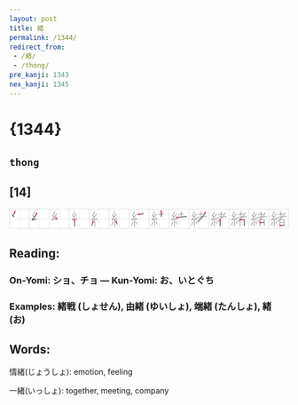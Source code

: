 ```yaml
---
layout: post
title: 緒
permalink: /1344/
redirect_from:
 - /緒/
 - /thong/
pre_kanji: 1343
nex_kanji: 1345
---
```


# {1344}

## `thong`

## [14]

<div class="stroke"><img src="../images/E7B792.png" /></div>

## Reading:

### On-Yomi: ショ、チョ &mdash; Kun-Yomi: お、いとぐち

### Examples: 緒戦 (しょせん), 由緒 (ゆいしょ), 端緒 (たんしょ), 緒 (お)

## Words:

情緒(じょうしょ): emotion, feeling

一緒(いっしょ): together, meeting, company
